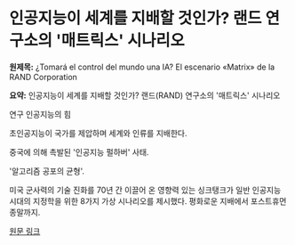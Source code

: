 # 인공지능이 세계를 지배할 것인가? 랜드 연구소의 '매트릭스' 시나리오

**원제목:** ¿Tomará el control del mundo una IA? El escenario «Matrix» de la RAND Corporation

**요약:** 인공지능이 세계를 지배할 것인가? 랜드(RAND) 연구소의 '매트릭스' 시나리오

연구
인공지능의 힘

초인공지능이 국가를 제압하며 세계와 인류를 지배한다.

중국에 의해 촉발된 '인공지능 펄하버' 사태.

'알고리즘 공포의 균형'.

미국 군사력의 기술 진화를 70년 간 이끌어 온 영향력 있는 싱크탱크가 일반 인공지능 시대의 지정학을 위한 8가지 가상 시나리오를 제시했다. 평화로운 지배에서 포스트휴먼 종말까지.

[원문 링크](https://legrandcontinent.eu/es/2025/07/16/tomara-el-control-del-mundo-una-ia-el-escenario-matrix-de-la-rand-corporation/)
